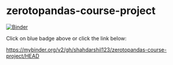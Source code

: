 # zerotopandas-course-project
[![Binder](https://mybinder.org/badge_logo.svg)](https://mybinder.org/v2/gh/shahdarshil123/zerotopandas-course-project/HEAD)

Click on blue badge above or click the link below: 

https://mybinder.org/v2/gh/shahdarshil123/zerotopandas-course-project/HEAD
